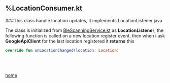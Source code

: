 %LocationConsumer.kt
----------------

###This class handle location updates, it implements LocationListener.java

The class is initialized from [BleScanningService.kt](../scanner/BleScanningService.html) as **LocationListener**, the following function is called on a new location register event, then when i ask **GoogleApiClient** for the last location registered it **returns** this 
```kotlin
override fun onLocationChanged(location: Location)
```
<br><br>

[home](../index.html)